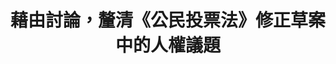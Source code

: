 ---
id: "43"
lang: zh-tw
publish: "FALSE"
description: 「支持修正公民投票法，明定不得透過提出公投案方式，限制、剝奪、或減少人民享有之基本權利」連署案
selected: "FALSE"
blog_selected: "FALSE"
title: 藉由討論，釐清《公民投票法》修正草案中的人權議題
introduction:
  content: >-
    由於過去有某部分公投案涉及爭議人權議題，民眾擔憂會造成多數剝奪少數族群人權之問題，所以提案人建議以法律明定不得透過提出公投案的方式來剝奪、限制或減少人民享有之基本權，不過若公投案內容意在保障、增加人民權益，則不在此限。

    協作會議的與會眾人認為討論前需要先釐清「人權」的概念。提案人的目的是避免違反人權的公投結果，而在108年4月12日行政院送立法院審議之《公民投票法》修正草案中，已規定：「公民投票涉及人民之權利義務者，不得違反我國已締結、經總統批准或公布之國際人權公約及其施行法之規定。」，希望除憲法外，也讓公投案合乎國際人權公約之精神，後續中選會也將尊重立法院的修法。
color: yellow
join:
  type: 提
  title: 支持修正公民投票法，明定不得透過提出公投案方式，限制、剝奪、或減少人民享有之基本權利
  link: https://join.gov.tw/idea/detail/ff956ac1-caaf-47e1-9fa0-955fa768eea6
  image: https://cm.pdis.tw/images/post/1H6gPbVPFBTLOW3sdXMW-XQd_t-XvUsK8.jpg
layout: post
departments:
  - 中選會
embed:
  agenda_book:
    links:
      - https://issuu.com/pdis.tw/docs/_c5915bbe586164
  mind_map:
    links:
      - https://miro.com/app/live-embed/o9J_kyRHG7U=/?moveToViewport=-1210,-1009,4215,1532
  host_slide:
    links:
      - https://issuu.com/pdis.tw/docs/_7ce6e04bd9ace4
  transcript:
    links:
      - https://sayit.pdis.nat.gov.tw/2019-05-24-%E9%96%8B%E6%94%BE%E6%94%BF%E5%BA%9C%E7%AC%AC43%E6%AC%A1%E8%AD%B0%E9%A1%8C%E5%8D%94%E4%BD%9C%E6%9C%83%E8%AD%B0
---